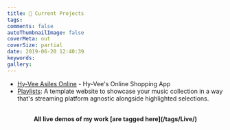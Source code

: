 ```yaml
---
title: 📌 Current Projects
tags:
comments: false
autoThumbnailImage: false
coverMeta: out
coverSize: partial
date: 2019-06-20 12:40:39
keywords:
gallery:
---
```


* [Hy-Vee Asiles Online](/Hy-Vee-Internship) - Hy-Vee's Online Shopping App
* [Playlists](https://github.com/bmitchinson/Playlists): A template website 
to showcase your music collection in a way that's streaming platform agnostic
alongside highlighted selections.
</br></br>
<p align='center'><b> All live demos of my work [are tagged here](/tags/Live/) <b></p>